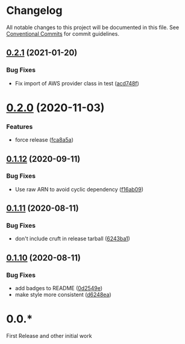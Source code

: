 # Changelog

All notable changes to this project will be documented in this file. See
[Conventional Commits](https://conventionalcommits.org) for commit guidelines.

## [0.2.1](https://github.com/agiledigital/serverless-sns-sqs-lambda/compare/v0.2.0...v0.2.1) (2021-01-20)


### Bug Fixes

* Fix import of AWS provider class in test ([acd748f](https://github.com/agiledigital/serverless-sns-sqs-lambda/commit/acd748ff7ac5fff87ba9f76d4631d8c2869117af))

# [0.2.0](https://github.com/agiledigital/serverless-sns-sqs-lambda/compare/v0.1.12...v0.2.0) (2020-11-03)


### Features

* force release ([fca8a5a](https://github.com/agiledigital/serverless-sns-sqs-lambda/commit/fca8a5adde9e595c6f99f8e088ac01fad98dbb33))

## [0.1.12](https://github.com/agiledigital/serverless-sns-sqs-lambda/compare/v0.1.11...v0.1.12) (2020-09-11)


### Bug Fixes

* Use raw ARN to avoid cyclic dependency ([f16ab09](https://github.com/agiledigital/serverless-sns-sqs-lambda/commit/f16ab09fa5872c804cd8ea64771e3cd27ca51865))

## [0.1.11](https://github.com/agiledigital/serverless-sns-sqs-lambda/compare/v0.1.10...v0.1.11) (2020-08-11)


### Bug Fixes

* don't include cruft in release tarball ([6243ba1](https://github.com/agiledigital/serverless-sns-sqs-lambda/commit/6243ba10b22b038748516d08b875ba654f9a814e))

## [0.1.10](https://github.com/agiledigital/serverless-sns-sqs-lambda/compare/v0.1.9...v0.1.10) (2020-08-11)


### Bug Fixes

* add badges to README ([0d2549e](https://github.com/agiledigital/serverless-sns-sqs-lambda/commit/0d2549e5f7bf28c20c83089b64914a72b901d035))
* make style more consistent ([d6248ea](https://github.com/agiledigital/serverless-sns-sqs-lambda/commit/d6248ea2b38a22fd28b956c1b73e6fba4345170d))

# 0.0.\*

First Release and other initial work
